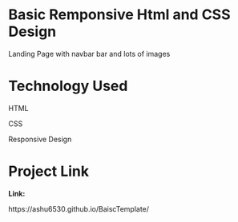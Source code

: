 <h1>Basic Remponsive Html and CSS Design</h1>
<p>Landing Page with navbar bar and lots of images </p>

<h1>Technology Used </h1>
<p>HTML</p>
<p>CSS</p>
<p>Responsive Design</p>

<h1>Project Link</h1>
<strong>Link:</strong>
<p>https://ashu6530.github.io/BaiscTemplate/</p>
